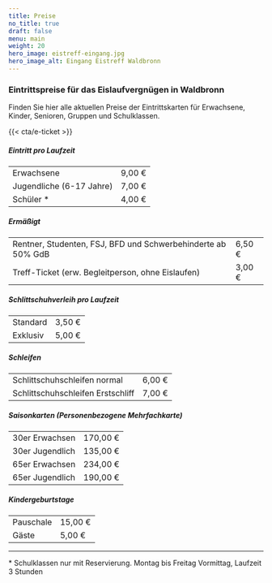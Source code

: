 ```yaml
---
title: Preise
no_title: true
draft: false
menu: main
weight: 20
hero_image: eistreff-eingang.jpg
hero_image_alt: Eingang Eistreff Waldbronn
---
```


### Eintrittspreise für das Eislaufvergnügen in Waldbronn

Finden Sie hier alle aktuellen Preise der Eintrittskarten für Erwachsene, Kinder, Senioren, Gruppen und Schulklassen. 

<!-- {{< cta/bar >}}
  {{< cta/icon href="/halle" svg="ticket" title="eTicket kaufen" >}}
  {{< cta/spacer>}} oder {{< /cta/spacer >}}
  {{< cta/icon href="/halle" svg="ticket" title="eTicket kaufen" >}}
  {{< cta/spacer>}} oder {{< /cta/spacer >}}
  {{< cta/icon href="/halle" svg="ticket" title="eTicket kaufen" >}}
{{< /cta/bar >}} -->
{{< cta/e-ticket >}}

##### Eintritt pro Laufzeit
|||
|-|-|
| Erwachsene | 9,00 € |
| Jugendliche (6-17 Jahre) | 7,00 € |
| Schüler * | 4,00 € |

##### Ermäßigt
|||
|-|-|
| Rentner, Studenten, FSJ, BFD und Schwerbehinderte ab 50% GdB | 6,50 € |
| Treff-Ticket (erw. Begleitperson, ohne Eislaufen) | 3,00 € |

##### Schlittschuhverleih pro Laufzeit
|||
|-|-|
| Standard | 3,50 € |
| Exklusiv | 5,00 € |

##### Schleifen
|||
|-|-|
| Schlittschuhschleifen normal | 6,00 € |
| Schlittschuhschleifen Erstschliff | 7,00 € |

##### Saisonkarten (Personenbezogene Mehrfachkarte)
|||
|-|-|
| 30er Erwachsen | 170,00 € |
| 30er Jugendlich | 135,00 € |	
| 65er Erwachsen | 234,00 € |
| 65er Jugendlich | 190,00 € |

##### Kindergeburtstage
|||
|-|-|
| Pauschale | 15,00 € |
| Gäste | 5,00 € |

---

\* Schulklassen nur mit Reservierung. Montag bis Freitag Vormittag, Laufzeit 3 Stunden
